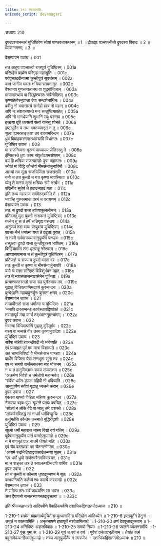 ```yaml
---
title: २१० व्यासागतिः
unicode_script: devanagari

---
```



अध्यायः 210

द्रुपदप्रश्नानन्तरं युधिष्ठिरेण स्वेषां पाण्डवत्वकथनम् ॥ 1 ॥ द्रौपद्याः पञ्चपत्नीत्वे द्रुपदस्य विवादः ॥ 2 ॥ व्यासागमनम् ॥ 3 ॥

वैशम्पायन उवाच ।	001  

तत आहूय पाञ्चाल्यो राजपुत्रं युधिष्ठिरम् ।	001a  
परिग्रहेण ब्राह्मेण परिगृह्य महाद्युतिः ॥	001c  
पर्यपृच्छददीनात्मा कुन्तीपुत्रं सुवर्चसम् ।	002a  
कथं जानीम भवतः क्षत्रियान्ब्राह्मणानुत ॥	002c  
वैश्यान्वा गुणसम्पन्नानथ वा शूद्रयोनिजान् ।	003a  
मायामास्थाय वा सिद्धांश्चरतः सर्वतोदिशम् ॥	003c  
कृष्णाहेतोरनुप्राप्ता देवाः सन्दर्शनार्थिनः ।	004a  
ब्रवीतु नो भवान्सत्यं सन्देहो ह्यत्र नो महान् ॥	004c  
अपि नः संशयस्यान्ते मनः सन्तुष्टिमावहेत् ।	005a  
अपि नो भागधेयानि शुभानि स्युः परन्तप ॥	005c  
इच्छया ब्रूहि तत्सत्यं सत्यं राजसु शोभते ।	006a  
इष्टापूर्तेन च तथा वक्तव्यमनृतं न तु ॥	006c  
श्रुत्वा ह्यमरसङ्काश तव वाक्यमरिन्दम ।	007a  
ध्रुवं विवाहकरणमास्थास्यामि विधानतः ॥	007c  
युधिष्ठिर उवाच ।	008  
मा राजन्विमना भूस्त्वं पाञ्चाल्य प्रीतिरस्तु ते ।	008a  
ईप्सितस्ते ध्रुवः कामः संवृत्तोऽयमसंशयम् ॥	008c  
वयं हि क्षत्रिया राजन्पाण्डोः पुत्रा महात्मनः ।	009a  
ज्येष्ठं मां विद्धि कौन्तेयं भीमसेनार्जुनाविमौ ॥	009c  
आभ्यां तव सुता राजन्निर्जिता राजसंसदि ।	010a  
यमौ च तत्र कुन्ती च यत्र कृष्णा व्यवस्थिता ॥	010c  
व्येतु ते मानसं दुःखं क्षत्रियाः स्मो नरर्षभ ।	011a  
पद्मिनीव सुतेयं ते ह्रदादन्यह्रदं गता ॥	011c  
इति तथ्यं महाराज सर्वमेतद्ब्रवीमि ते ।	012a  
भवान्हि गुरुरस्माकं परमं च परायणम् ॥	012c  
वैशम्पायन उवाच ।	013  
ततः स द्रुपदो राजा हर्षव्याकुललोचनः ।	013a  
प्रतिवक्तुं मुदा युक्तो नाशकत्तं युधिष्टिरम् ॥	013c  
यत्नेन तु स तं हर्षं सन्निगृह्य परम्तपः ।	014a  
अनुरूपं तदा वाचा प्रत्युवाच युधिष्ठिरम् ॥	014c  
पप्रच्छ चैनं धर्मात्मा यथा ते प्रद्रुताः पुरात् ।	015a  
स तस्मै सर्वमाचख्यावानुपूर्व्येण पाण्डवः ॥	015c  
तच्छ्रुत्वा द्रुपदो राजा कुन्तीपुत्रस्य भाषितम् ।	016a  
विगर्हयामास तदा धृतराष्ट्रं नरेश्वरम् ॥	016c  
आश्वासयामास च तं कुन्तीपुत्रं युधिष्ठिरम् ।	017a  
प्रतिजज्ञे च राज्याय द्रुपदो वदतां वरः ॥	017c  
ततः कुन्ती च कृष्णा च भीमसेनार्जुनावपि ।	018a  
यमौ च राज्ञा सन्दिष्टं विविशुर्भवनं महत् ॥	018c  
तत्र ते न्यवसन्राजन्यज्ञसेनेन पूजिताः ।	019a  
प्रत्याश्वस्तस्ततो राजा सह पुत्रैरुवाच तम् ॥	019c  
गृह्णातु विधिवत्पाणिमद्यायं कुरुनन्दनः ।	020a  
पुण्येऽहनि महाबाहुरर्जुनः कुरुतां क्षणम् ॥	020c  
वैशम्पायन उवाच ।	021  
तमब्रवीत्ततो राजा धर्मात्मा च युधिष्ठिरः ।	021a  
\'ममापि दारसम्बन्धः कार्यस्तावद्विशांपते ॥	021c  
तस्मात्पूर्वं मया कार्यं तद्भवाननुमन्यताम् ।\'	022a  
द्रुपद उवाच ।	022  
भवान्वा विधिवत्पाणिं गृह्णातु दुहितुर्मम ।	022c  
यस्य वा मन्यसे वीर तस्य कृष्णामुपादिश ॥	022e  
युधिष्ठिर उवाच ।	023  
सर्वेषां महिषी राजन्द्रौपदी नो भविष्यति ।	023a  
एवं प्रव्याहृतं पूर्वं मम मात्रा विशाम्पते ॥	023c  
अहं चाप्यनिविष्टो वै भीमसेनश्च पाण्डवः ।	024a  
पार्थेन विजिता चैषा रत्नभूता सुता तव ॥	024c  
एष नः समयो राजँल्लब्धस्य सह भोजनम् ।	025a  
न च तं हातुमिच्छामः समयं राजसत्तम ॥	025c  
\'अक्रमेण निवेशे च धर्मलोपो महान्भवेत् ।	026a  
\'सर्वेषां धर्मतः कृष्णा महिषी नो भविष्यति ।	026c  
आनुपूर्व्येण सर्वेषां गृह्णातु ज्वलने करान् ॥	026e  
द्रुपद उवाच ।	027  
एकस्य बह्व्यो विहिता महिष्यः कुरुनन्दन ।	027a  
नैकस्या बहवः पुंसः श्रूयन्ते पतयः क्वचित् ॥	027c  
\'सोऽयं न लोके वेदे वा जातु धर्मः प्रशस्ते ।	028a  
\'लोकवेदविरुद्धं त्वं नाधर्मं धर्मविच्छुचिः ।	028c  
कर्तुमर्हसि कौन्तेय कस्मात्ते बुद्धिरीदृशी ॥	028e  
युधिष्ठिर उवाच ।	029  
सूक्ष्मो धर्मो महाराज नास्य विद्मो वयं गतिम् ।	029a  
पूर्वेषामानुपूर्व्येण यातं वर्त्माऽनुयामहे ॥	029c  
न मे वागनृतं प्राह नाधर्मे धीयते मतिः ।	030a  
एवं चैव वदत्यम्बा मम चैतन्मनोगतम् ॥	030c  
\'आश्रमे रुद्रनिर्दिष्टाद्व्यासादेतन्मया श्रुतम् ।	031a  
\'एष धर्मो ध्रुवो राजंश्चरैनमविचारयन् ।	031c  
मा च शङ्का तत्र ते स्यात्कथञ्चिदपि पार्थिव ॥	031e  
द्रुपद उवाच ।	032  
त्वं च कुन्ती च कौन्तय धृष्टद्युम्नश्च मे सुतः ।	032a  
कथयन्त्विति कर्तव्यं श्वः काल्ये करवामहे ॥	032c  
वैशम्पायन उवाच ।	033  
ते समेत्य ततः सर्वे कथयन्ति स्म भारत ।	033a  
अथ द्वैपायनो राजन्नभ्यागच्छद्यदृच्छया ॥ ॥	033c  

इति श्रीमन्महाभारते आदिपर्वणि वैवाहिकपर्वणि दशाधिकद्विशततमोऽध्यायः ॥ 210 ॥

1-210-1 ब्राह्मेण ब्राह्मणार्थमुचितेनाभ्युत्थानादिना परिग्रहेण आतिथ्येन ॥ 1-210-6 इष्टापूर्तेन हेतुना । अनृतं न वक्तव्यमिति । अनृतभाषणे इष्टापूर्ते नश्येतामित्यर्थः ॥ 1-210-20 क्षणं देवपूजाद्युत्सवम् ॥ 1-210-24 अनिविष्टः अकृतविवाहः ॥ 1-210-25 समयो नियमः ॥ 1-210-26 ज्वलने ज्वलनसमीपे ॥ 1-210-27 पुंसः पुमां सः ॥ 1-210-29 यूयं च वयं च वयं । पूर्वेषां प्रचेतःप्रभृतीनाम् । तैर्यातं वर्त्म बहूनामेकपत्नीत्वमनुयामहे । तच्च आनुपूर्व्येणैव न त्वक्रमेण ॥ दशाधिकद्विशततमोऽध्यायः ॥ 210 ॥